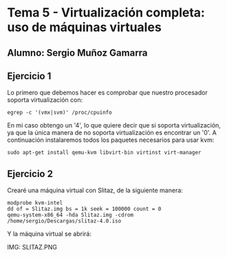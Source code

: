 # Tema 5 - Virtualización completa: uso de máquinas virtuales
## Alumno: Sergio Muñoz Gamarra

## Ejercicio 1

Lo primero que debemos hacer es comprobar que nuestro procesador soporta virtualización con:

    egrep -c '(vmx|svm)' /proc/cpuinfo
    
En mi caso obtengo un '4', lo que quiere decir que si soporta virtualización, ya que la única manera de no soporta virtualización es encontrar un '0'.
A continuación instalaremos todos los paquetes necesarios para usar kvm:

    sudo apt-get install qemu-kvm libvirt-bin virtinst virt-manager
    
    
## Ejercicio 2
    
Crearé una máquina virtual con Slitaz, de la siguiente manera:

    modprobe kvm-intel
    dd of = Slitaz.img bs = 1k seek = 100000 count = 0
    qemu-system-x86_64 -hda Slitaz.img -cdrom /home/sergio/Descargas/slitaz-4.0.iso
    
Y la máquina virtual se abrirá:

IMG: SLITAZ.PNG
